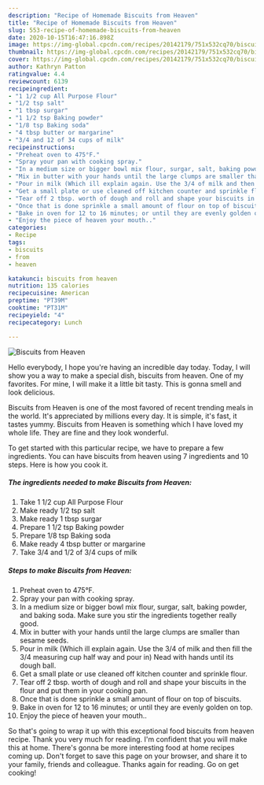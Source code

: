```yaml
---
description: "Recipe of Homemade Biscuits from Heaven"
title: "Recipe of Homemade Biscuits from Heaven"
slug: 553-recipe-of-homemade-biscuits-from-heaven
date: 2020-10-15T16:47:16.898Z
image: https://img-global.cpcdn.com/recipes/20142179/751x532cq70/biscuits-from-heaven-recipe-main-photo.jpg
thumbnail: https://img-global.cpcdn.com/recipes/20142179/751x532cq70/biscuits-from-heaven-recipe-main-photo.jpg
cover: https://img-global.cpcdn.com/recipes/20142179/751x532cq70/biscuits-from-heaven-recipe-main-photo.jpg
author: Kathryn Patton
ratingvalue: 4.4
reviewcount: 6139
recipeingredient:
- "1 1/2 cup All Purpose Flour"
- "1/2 tsp salt"
- "1 tbsp surgar"
- "1 1/2 tsp Baking powder"
- "1/8 tsp Baking soda"
- "4 tbsp butter or margarine"
- "3/4 and 12 of 34 cups of milk"
recipeinstructions:
- "Preheat oven to 475°F."
- "Spray your pan with cooking spray."
- "In a medium size or bigger bowl mix flour, surgar, salt, baking powder, and baking soda. Make sure you stir the ingredients together really good."
- "Mix in butter with your hands until the large clumps are smaller than sesame seeds."
- "Pour in milk (Which ill explain again. Use the 3/4 of milk and then fill the 3/4 measuring cup half way and pour in)  Nead with hands until its dough ball."
- "Get a small plate or use cleaned off kitchen counter and sprinkle flour."
- "Tear off 2 tbsp. worth of dough and roll and shape your biscuits in the flour and put them in your cooking pan."
- "Once that is done sprinkle a small amount of flour on top of biscuits."
- "Bake in oven for 12 to 16 minutes; or until they are evenly golden on top."
- "Enjoy the piece of heaven your mouth.."
categories:
- Recipe
tags:
- biscuits
- from
- heaven

katakunci: biscuits from heaven 
nutrition: 135 calories
recipecuisine: American
preptime: "PT39M"
cooktime: "PT31M"
recipeyield: "4"
recipecategory: Lunch

---
```



![Biscuits from Heaven](https://img-global.cpcdn.com/recipes/20142179/751x532cq70/biscuits-from-heaven-recipe-main-photo.jpg)

Hello everybody, I hope you're having an incredible day today. Today, I will show you a way to make a special dish, biscuits from heaven. One of my favorites. For mine, I will make it a little bit tasty. This is gonna smell and look delicious.



Biscuits from Heaven is one of the most favored of recent trending meals in the world. It's appreciated by millions every day. It is simple, it's fast, it tastes yummy. Biscuits from Heaven is something which I have loved my whole life. They are fine and they look wonderful.


To get started with this particular recipe, we have to prepare a few ingredients. You can have biscuits from heaven using 7 ingredients and 10 steps. Here is how you cook it.

<!--inarticleads1-->

##### The ingredients needed to make Biscuits from Heaven:

1. Take 1 1/2 cup All Purpose Flour
1. Make ready 1/2 tsp salt
1. Make ready 1 tbsp surgar
1. Prepare 1 1/2 tsp Baking powder
1. Prepare 1/8 tsp Baking soda
1. Make ready 4 tbsp butter or margarine
1. Take 3/4 and 1/2 of 3/4 cups of milk




<!--inarticleads2-->

##### Steps to make Biscuits from Heaven:

1. Preheat oven to 475°F.
1. Spray your pan with cooking spray.
1. In a medium size or bigger bowl mix flour, surgar, salt, baking powder, and baking soda. Make sure you stir the ingredients together really good.
1. Mix in butter with your hands until the large clumps are smaller than sesame seeds.
1. Pour in milk (Which ill explain again. Use the 3/4 of milk and then fill the 3/4 measuring cup half way and pour in)  Nead with hands until its dough ball.
1. Get a small plate or use cleaned off kitchen counter and sprinkle flour.
1. Tear off 2 tbsp. worth of dough and roll and shape your biscuits in the flour and put them in your cooking pan.
1. Once that is done sprinkle a small amount of flour on top of biscuits.
1. Bake in oven for 12 to 16 minutes; or until they are evenly golden on top.
1. Enjoy the piece of heaven your mouth..




So that's going to wrap it up with this exceptional food biscuits from heaven recipe. Thank you very much for reading. I'm confident that you will make this at home. There's gonna be more interesting food at home recipes coming up. Don't forget to save this page on your browser, and share it to your family, friends and colleague. Thanks again for reading. Go on get cooking!
